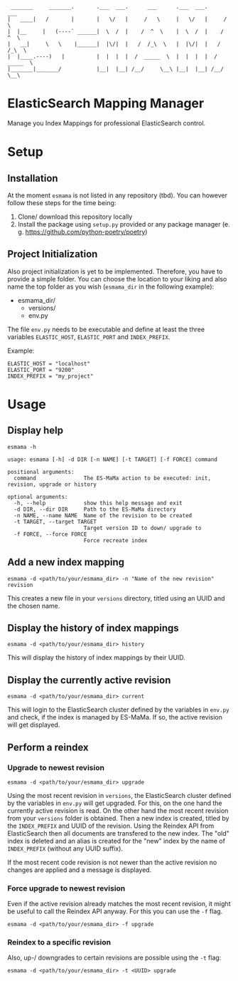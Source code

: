      _______     _______.       .___  ___.      ___      .___  ___.      ___      
    |   ____|   /       |       |   \/   |     /   \     |   \/   |     /   \     
    |  |__     |   (----` ______|  \  /  |    /  ^  \    |  \  /  |    /  ^  \    
    |   __|     \   \    |______|  |\/|  |   /  /_\  \   |  |\/|  |   /  /_\  \   
    |  |____.----)   |          |  |  |  |  /  _____  \  |  |  |  |  /  _____  \  
    |_______|_______/           |__|  |__| /__/     \__\ |__|  |__| /__/     \__\ 
                                                                              

# ElasticSearch Mapping Manager

Manage you Index Mappings for professional ElasticSearch control.

# Setup

## Installation

At the moment `esmama` is not listed in any repository (tbd). You can however follow these steps for the time being:
1. Clone/ download this repository locally
2. Install the package using `setup.py` provided or any package manager (e. g. https://github.com/python-poetry/poetry)

## Project Initialization

Also project initialization is yet to be implemented. Therefore, you have to provide a simple folder. You can choose the location to your liking and also name the top folder as you wish (`esmama_dir` in the following example): 

 - esmama_dir/
   - versions/
   - env.py

The file `env.py` needs to be executable and define at least the three variables `ELASTIC_HOST`, `ELASTIC_PORT` and `INDEX_PREFIX`.

Example:

```
ELASTIC_HOST = "localhost"
ELASTIC_PORT = "9200"
INDEX_PREFIX = "my_project"
```

# Usage

## Display help

`esmama -h`

```
usage: esmama [-h] -d DIR [-n NAME] [-t TARGET] [-f FORCE] command

positional arguments:
  command               The ES-MaMa action to be executed: init, revision, upgrade or history

optional arguments:
  -h, --help            show this help message and exit
  -d DIR, --dir DIR     Path to the ES-MaMa directory
  -n NAME, --name NAME  Name of the revision to be created
  -t TARGET, --target TARGET
                        Target version ID to down/ upgrade to
  -f FORCE, --force FORCE
                        Force recreate index
```

## Add a new index mapping 

`esmama -d <path/to/your/esmama_dir> -n "Name of the new revision" revision`

This creates a new file in your `versions` directory, titled using an UUID and the chosen name.

## Display the history of index mappings

`esmama -d <path/to/your/esmama_dir> history`

This will display the history of index mappings by their UUID.

## Display the currently active revision

`esmama -d <path/to/your/esmama_dir> current`

This will login to the ElasticSearch cluster defined by the variables in `env.py` and check, if the index is managed by ES-MaMa. If so, the active revision will get displayed.

## Perform a reindex

### Upgrade to newest revision

`esmama -d <path/to/your/esmama_dir> upgrade`

Using the most recent revision in `versions`, the ElasticSearch cluster defined by the variables in `env.py` will get upgraded.
For this, on the one hand the currently active revision is read. On the other hand the most recent revision from your `versions` folder is obtained.
Then a new index is created, titled by the `INDEX_PREFIX` and UUID of the revision. Using the Reindex API from ElasticSearch then all documents are transfered to the new index. The "old" index is deleted and an alias is created for the "new" index by the name of `INDEX_PREFIX` (without any UUID suffix).


If the most recent code revision is not newer than the active revision no changes are applied and a message is displayed.

### Force upgrade to newest revision

Even if the active revision already matches the most recent revision, it might be useful to call the Reindex API anyway. For this you can use the `-f` flag.

`esmama -d <path/to/your/esmama_dir> -f upgrade`

### Reindex to a specific revision

Also, up-/ downgrades to certain revisions are possible using the `-t` flag:

`esmama -d <path/to/your/esmama_dir> -t <UUID> upgrade`
